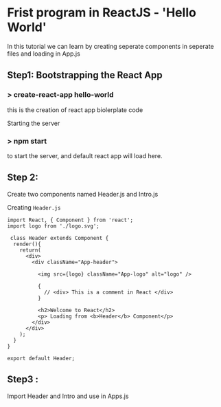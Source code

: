 # Frist program in ReactJS - 'Hello World' 


In this tutorial we can learn by creating seperate components in seperate files and loading in App.js 


## Step1: Bootstrapping the React App
### > create-react-app hello-world 
this is the creation of react app biolerplate code 

Starting the server
### > npm start 
to start the server, and default react app will load here.


## Step 2: 
Create two components named Header.js and Intro.js 
 
Creating `Header.js`
```
import React, { Component } from 'react';
import logo from './logo.svg';

 class Header extends Component {
  render(){
    return(
      <div>
        <div className="App-header">

          <img src={logo} className="App-logo" alt="logo" />

          {
            // <div> This is a comment in React </div>
          }

          <h2>Welcome to React</h2>
          <p> Loading from <b>Header</b> Component</p>
        </div>
      </div>
    );
  }
}

export default Header;
```



## Step3 :
Import Header and Intro and use in Apps.js 



